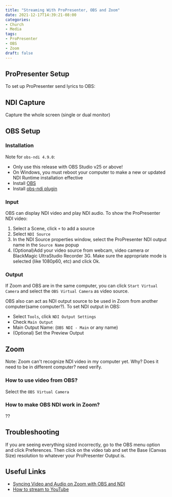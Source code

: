 ```yaml
---
title: "Streaming With ProPresenter, OBS and Zoom"
date: 2021-12-17T14:39:21-08:00
categories:
- Church
- Media
tags:
- ProPresenter
- OBS
- Zoom
draft: false
---
```


## ProPresenter Setup
To set up ProPresenter send lyrics to OBS: 


## NDI Capture
Capture the whole screen (single or dual monitor)



## OBS Setup
### Installation

Note for `obs-ndi 4.9.0`:
* Only use this release with OBS Studio v25 or above!
* On Windows, you must reboot your computer to make a new or updated NDI Runtime installation effective
* Install [OBS](https://obsproject.com/download)
* Install [obs-ndi plugin](https://github.com/Palakis/obs-ndi/releases)


### Input
OBS can display NDI video and play NDI audio. To show the ProPresenter NDI video:

1. Select a Scene, click `+` to add a source
2. Select `NDI Source` 
3. In the NDI Source properties window, select the ProPresenter NDI output name in the `Source Name` popup
4. (Optional)Add your video source from webcam, video camera or BlackMagic UltraStudio Recorder 3G. Make sure the appropriate mode is selected (like 1080p60, etc) and click Ok.
 
### Output
If Zoom and OBS are in the same computer, you can click `Start Virtual Camera` and select the `OBS Virtual Camera` as video source.

OBS also can act as NDI output source to be used in Zoom from another computer(same computer?). To set NDI output in OBS:

* Select `Tools`, click `NDI Output Settings` 
* Check `Main Output` 
* Main Output Name: (`OBS NDI - Main` or any name)
* (Optional) Set the Preview Output

## Zoom
Note: Zoom can't recognize NDI video in my computer yet. Why?
Does it need to be in different computer? need verify.

### How to use video from OBS?
Select the `OBS Virtual Camera`

### How to make OBS NDI work in Zoom?
??

## Troubleshooting
If you are seeing everything sized incorrectly, go to the OBS menu option and click Preferences. 
Then click on the video tab and set the Base (Canvas Size) resolution to whatever your ProPresenter Output is. 


## Useful Links
* [Syncing Video and Audio on Zoom with OBS and NDI](https://www.youtube.com/watch?v=wr9PdkX93WM)
* [How to stream to YouTube](https://obsproject.com/forum/threads/guide-how-to-stream-to-youtube.4333/)

